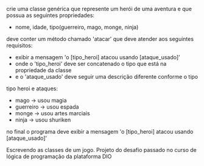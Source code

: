 crie uma classe genérica que represente um herói de uma aventura e que possua as seguintes propriedades:
- nome, idade, tipo(guerreiro, mago, monge, ninja)

deve conter um método chamado 'atacar' que deve atender aos seguintes requisitos:
- exibir a mensagem 'o [tipo_heroi] atacou usando [ataque_usado]'
- onde o 'tipo_heroi' deve ser concatenado o tipo que está na propriedade da classe
- e o 'ataque_usado' deve seguir uma descrição diferente conforme o tipo

tipo heroi e ataques:
- mago -> usou magia
- guerreiro -> usou espada
- monge -> usou artes marciais
- ninja -> usou shuriken

no final o programa deve exibir a mensagem 'o [tipo_heroi] atacou usando [ataque_usado]'

Escrevendo as classes de um jogo. Projeto do desafio passado no curso de lógica de programação da plataforma DIO